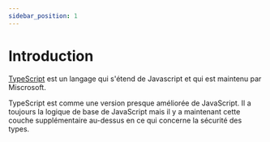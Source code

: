 ```yaml
---
sidebar_position: 1
---
```


# Introduction

[TypeScript](https://www.typescriptlang.org/) est un langage qui s'étend de Javascript et qui est maintenu par Miscrosoft.

TypeScript est comme une version presque améliorée de JavaScript. Il a toujours la logique de base de JavaScript mais il y a maintenant cette couche supplémentaire au-dessus en ce qui concerne la sécurité des types.
